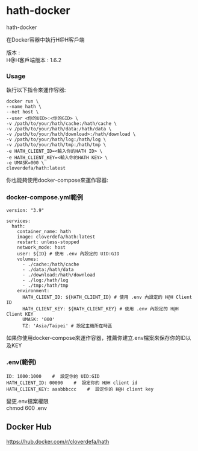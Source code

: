 # hath-docker    
    
hath-docker   

在Docker容器中執行H@H客戶端
   
版本 :   
H@H客戶端版本 : 1.6.2   
   
### Usage  
執行以下指令來運作容器:
```
docker run \
--name hath \
--net host \
--user <你的UID>:<你的GID> \
-v /path/to/your/hath/cache:/hath/cache \
-v /path/to/your/hath/data:/hath/data \ 
-v /path/to/your/hath/download>:/hath/download \
-v /path/to/your/hath/log:/hath/log \
-v /path/to/your/hath/tmp:/hath/tmp \
-e HATH_CLIENT_ID=<輸入你的HATH ID> \
-e HATH_CLIENT_KEY=<輸入你的HATH KEY> \
-e UMASK=000 \
cloverdefa/hath:latest
```

你也能夠使用docker-compose來運作容器:   

### docker-compose.yml範例    
```
version: "3.9"   
   
services:   
  hath:   
    container_name: hath   
    image: cloverdefa/hath:latest   
    restart: unless-stopped   
    network_mode: host   
    user: ${ID} # 使用 .env 內設定的 UID:GID   
    volumes:   
      - ./cache:/hath/cache   
      - ./data:/hath/data   
      - ./download:/hath/download   
      - ./log:/hath/log   
      - ./tmp:/hath/tmp   
    environment:   
      HATH_CLIENT_ID: ${HATH_CLIENT_ID} # 使用 .env 內設定的 H@H Client ID   
      HATH_CLIENT_KEY: ${HATH_CLIENT_KEY} # 使用 .env 內設定的 H@H Client KEY   
      UMASK: '000'   
      TZ: 'Asia/Taipei' # 設定主機所在時區   
```

如果你使用docker-compose來運作容器，推薦你建立.env檔案來保存你的ID以及KEY  
### .env(範例)   
```
ID: 1000:1000    #  設定你的 UID:GID   
HATH_CLIENT_ID: 00000    #  設定你的 H@H client id   
HATH_CLIENT_KEY: aaabbbccc    #  設定你的 H@H client key   
```
變更.env檔案權限   
chmod 600 .env   
   
## Docker Hub

https://hub.docker.com/r/cloverdefa/hath
